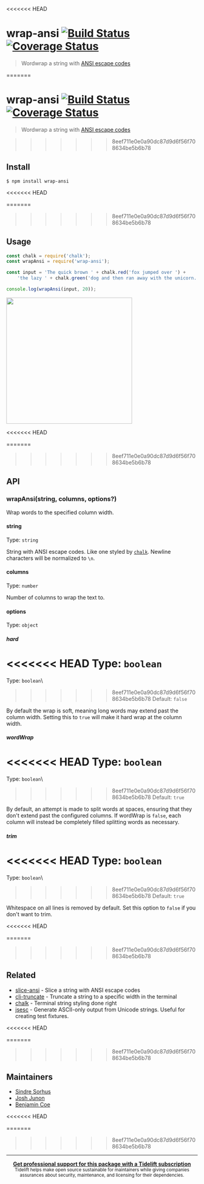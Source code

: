 <<<<<<< HEAD
# wrap-ansi [![Build Status](https://travis-ci.org/chalk/wrap-ansi.svg?branch=master)](https://travis-ci.org/chalk/wrap-ansi) [![Coverage Status](https://coveralls.io/repos/github/chalk/wrap-ansi/badge.svg?branch=master)](https://coveralls.io/github/chalk/wrap-ansi?branch=master)

> Wordwrap a string with [ANSI escape codes](https://en.wikipedia.org/wiki/ANSI_escape_code#Colors_and_Styles)


=======
# wrap-ansi [![Build Status](https://travis-ci.com/chalk/wrap-ansi.svg?branch=master)](https://travis-ci.com/chalk/wrap-ansi) [![Coverage Status](https://coveralls.io/repos/github/chalk/wrap-ansi/badge.svg?branch=master)](https://coveralls.io/github/chalk/wrap-ansi?branch=master)

> Wordwrap a string with [ANSI escape codes](https://en.wikipedia.org/wiki/ANSI_escape_code#Colors_and_Styles)

>>>>>>> 8eef711e0e0a90dc87d9d6f56f708634be5b6b78
## Install

```
$ npm install wrap-ansi
```

<<<<<<< HEAD

=======
>>>>>>> 8eef711e0e0a90dc87d9d6f56f708634be5b6b78
## Usage

```js
const chalk = require('chalk');
const wrapAnsi = require('wrap-ansi');

const input = 'The quick brown ' + chalk.red('fox jumped over ') +
	'the lazy ' + chalk.green('dog and then ran away with the unicorn.');

console.log(wrapAnsi(input, 20));
```

<img width="331" src="screenshot.png">

<<<<<<< HEAD

=======
>>>>>>> 8eef711e0e0a90dc87d9d6f56f708634be5b6b78
## API

### wrapAnsi(string, columns, options?)

Wrap words to the specified column width.

#### string

Type: `string`

String with ANSI escape codes. Like one styled by [`chalk`](https://github.com/chalk/chalk). Newline characters will be normalized to `\n`.

#### columns

Type: `number`

Number of columns to wrap the text to.

#### options

Type: `object`

##### hard

<<<<<<< HEAD
Type: `boolean`<br>
=======
Type: `boolean`\
>>>>>>> 8eef711e0e0a90dc87d9d6f56f708634be5b6b78
Default: `false`

By default the wrap is soft, meaning long words may extend past the column width. Setting this to `true` will make it hard wrap at the column width.

##### wordWrap

<<<<<<< HEAD
Type: `boolean`<br>
=======
Type: `boolean`\
>>>>>>> 8eef711e0e0a90dc87d9d6f56f708634be5b6b78
Default: `true`

By default, an attempt is made to split words at spaces, ensuring that they don't extend past the configured columns. If wordWrap is `false`, each column will instead be completely filled splitting words as necessary.

##### trim

<<<<<<< HEAD
Type: `boolean`<br>
=======
Type: `boolean`\
>>>>>>> 8eef711e0e0a90dc87d9d6f56f708634be5b6b78
Default: `true`

Whitespace on all lines is removed by default. Set this option to `false` if you don't want to trim.

<<<<<<< HEAD

=======
>>>>>>> 8eef711e0e0a90dc87d9d6f56f708634be5b6b78
## Related

- [slice-ansi](https://github.com/chalk/slice-ansi) - Slice a string with ANSI escape codes
- [cli-truncate](https://github.com/sindresorhus/cli-truncate) - Truncate a string to a specific width in the terminal
- [chalk](https://github.com/chalk/chalk) - Terminal string styling done right
- [jsesc](https://github.com/mathiasbynens/jsesc) - Generate ASCII-only output from Unicode strings. Useful for creating test fixtures.

<<<<<<< HEAD

=======
>>>>>>> 8eef711e0e0a90dc87d9d6f56f708634be5b6b78
## Maintainers

- [Sindre Sorhus](https://github.com/sindresorhus)
- [Josh Junon](https://github.com/qix-)
- [Benjamin Coe](https://github.com/bcoe)

<<<<<<< HEAD

=======
>>>>>>> 8eef711e0e0a90dc87d9d6f56f708634be5b6b78
---

<div align="center">
	<b>
		<a href="https://tidelift.com/subscription/pkg/npm-wrap_ansi?utm_source=npm-wrap-ansi&utm_medium=referral&utm_campaign=readme">Get professional support for this package with a Tidelift subscription</a>
	</b>
	<br>
	<sub>
		Tidelift helps make open source sustainable for maintainers while giving companies<br>assurances about security, maintenance, and licensing for their dependencies.
	</sub>
</div>
